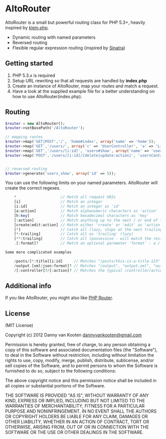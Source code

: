 # AltoRouter 
AltoRouter is a small but powerful routing class for PHP 5.3+, heavily inspired by [klein.php](https://github.com/chriso/klein.php/).

* Dynamic routing with named parameters
* Reversed routing
* Flexible regular expression routing (inspired by [Sinatra](http://www.sinatrarb.com/))

## Getting started

1. PHP 5.3.x is required
2. Setup URL rewriting so that all requests are handled by **index.php**
3. Create an instance of AltoRouter, map your routes and match a request.
4. Have a look at the supplied example file for a better understanding on how to use AltoRouter(index.php).

## Routing
```php
$router = new AltoRouter();
$router->setBasePath('/AltoRouter');

// mapping routes
$router->map('GET|POST','/', 'home#index', array('name' => 'home'));
$router->map('GET','/users/', array('c' => 'UserController', 'a' => 'ListAction'));
$router->map('GET','/users/[i:id]', 'users#show', array('name' => 'users_show'));
$router->map('POST','/users/[i:id]/[delete|update:action]', 'usersController#doAction', array('name' => 'users_do'));


// reversed routing
$router->generate('users_show', array('id' => 5));

```

You can use the following limits on your named parameters. AltoRouter will create the correct regexes.
```php
    *                    // Match all request URIs
    [i]                  // Match an integer
    [i:id]               // Match an integer as 'id'
    [a:action]           // Match alphanumeric characters as 'action'
    [h:key]              // Match hexadecimal characters as 'key'
    [:action]            // Match anything up to the next / or end of the URI as 'action'
    [create|edit:action] // Match either 'create' or 'edit' as 'action'
    [*]                  // Catch all (lazy, stops at the next trailing slash)
    [*:trailing]         // Catch all as 'trailing' (lazy)
    [**:trailing]        // Catch all (possessive - will match the rest of the URI)
    .[:format]?          // Match an optional parameter 'format' - a / or . before the block is also optional

Some more complicated examples

    /posts/[*:title][i:id]     // Matches "/posts/this-is-a-title-123"
    /output.[xml|json:format]? // Matches "/output", "output.xml", "output.json"
    /[:controller]?/[:action]? // Matches the typical /controller/action format

```

## Additional info
If you like AltoRouter, you might also like [PHP Router](//github.com/dannyvankooten/PHP-Router).

## License

(MIT License)

Copyright (c) 2012 Danny van Kooten <dannyvankooten@gmail.com>

Permission is hereby granted, free of charge, to any person obtaining a copy of this software and associated documentation files (the "Software"), to deal in the Software without restriction, including without limitation the rights to use, copy, modify, merge, publish, distribute, sublicense, and/or sell copies of the Software, and to permit persons to whom the Software is furnished to do so, subject to the following conditions:

The above copyright notice and this permission notice shall be included in all copies or substantial portions of the Software.

THE SOFTWARE IS PROVIDED "AS IS", WITHOUT WARRANTY OF ANY KIND, EXPRESS OR IMPLIED, INCLUDING BUT NOT LIMITED TO THE WARRANTIES OF MERCHANTABILITY, FITNESS FOR A PARTICULAR PURPOSE AND NONINFRINGEMENT. IN NO EVENT SHALL THE AUTHORS OR COPYRIGHT HOLDERS BE LIABLE FOR ANY CLAIM, DAMAGES OR OTHER LIABILITY, WHETHER IN AN ACTION OF CONTRACT, TORT OR OTHERWISE, ARISING FROM, OUT OF OR IN CONNECTION WITH THE SOFTWARE OR THE USE OR OTHER DEALINGS IN THE SOFTWARE.
